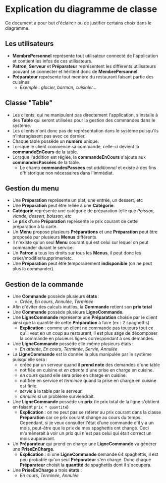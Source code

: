 # Explication du diagramme de classe
Ce document a pour but d'éclaircir ou de justifier certains choix dans le diagramme.

## Les utilisateurs
- **MembrePersonnel** représente tout utilisateur connecté de l'application et contient les infos de ces utilisateurs.
- **Patron**, **Serveur** et **Préparateur** représentent les différents utilisateurs pouvant se connecter et héritent donc de **MembrePersonnel**
- **Préparateur** représente tout membre du restaurant faisant partie des cuisines
	- *Exemple : glacier, barman, cuisinier...*

## Classe "Table"
- Les clients, qui ne manipulent pas directement l'application, s'installe à des **Table** qui seront utilisées pour la gestion des commandes dans le système.
- Les clients n'ont donc pas de représentation dans le système puisqu'ils n'interagissent pas avec ce dernier.
- Chaque table possède un **numéro** unique.
- Lorsque le client commence sa commande, celle-ci devient la **commandeEnCours** de la table.
- Lorsque l'addition est réglée, la **commandeEnCours** s'ajoute aux **commandesPassées** de la table.
	- Le champ **commandesPassées** est *additionnel* et existe à des fins d'historique non nécessaires dans l'immédiat.

## Gestion du menu
- Une **Préparation** représente un plat, une entrée, un dessert, etc
- Une **Préparation** peut être reliée à une **Catégorie**.
- **Catégorie** représente une catégorie de préparation telle que *Poisson, viande, dessert, boisson, etc*
- Le **prix** d'une **Préparation** représente le prix courant de cette préparation à la carte.
- Un **Menu** propose plusieurs **Préparations** et une **Préparation** peut être proposée par plusieurs **Menus** différents.
- Il n'existe qu'un seul **Menu** courant qui est celui sur lequel on peut commander durant le service.
- Un **Patron** a tous les droits sur tous les **Menus**, il peut donc les créer/modifier/supprimer/etc.
- Une **Préparation** peut être temporairement **indisponible** (on ne peut plus la commander).

## Gestion de la commande
- Une **Commande** possède plusieurs **états** : 
	- *Créée*, *En cours*, *Annulée*, *Terminée*
- Afin d'éviter des calculs inutiles, la **Commande** retient son **prix total**
- Une **Commande** possède plusieurs **LigneCommande**.
- Une **LigneCommande** représente une **Préparation** choisie par le client ainsi que la quantité de cette **Préparation** à faire (ex : 2 spaghettis)
	- **Explication** : comme un client ne commande pas toujours tout ce qu'il veut en un coup au restaurant, il est plus sage de décomposer la commande en plusieurs lignes correspondant à ses demandes.
- Une **LigneCommande** possède elle-même plusieurs états :
	- *En attente*, *En cours*, *Terminée*, *Servie*, *Annulée*
- La **LigneCommande** est la donnée la plus manipulée par le système puisqu'elle sera :
	- créée par un serveur quand il **prend note** des demandes d'une table
	- notifiée en cuisine et *en attente* d'une prise en charge en cuisine.
	- *en cours* quand elle sera prise en charge en cuisine.
	- notifiée en service et *terminée* quand la prise en charge en cuisine est finie.
	- *servie* à la table par le serveur.
	- *annulée* si un problème surviendrait.
- Une **LigneCommande** possède un **prix** (le prix total de la ligne s'obtient en faisant ``prix * quantité``)
	- **Explication** : on ne peut pas se référer au prix courant dans la classe **Préparation** car ce prix courant change au cours du temps. Cependant, si je veux consulter l'état d'une commande d'il y a un mois, peut-être que le prix de mes spaghettis ont changé. Ceci m'amènerait à voir un prix qui n'est pas celui qui était correct un mois auparavant.
- Un **Préparateur** qui prend en charge une **LigneCommande** va générer une **PriseEnCharge**.
	- **Explication** : si une **LigneCommande** demande 64 spaghettis, il est peu probable qu'un seul **Préparateur** s'en charge. Donc chaque **Préparateur** choisit la **quantité** de spaghettis dont il s'occupera.
- Une **PriseEnCharge** a trois **états** :
	- *En cours*, *Terminée*, *Annulée*